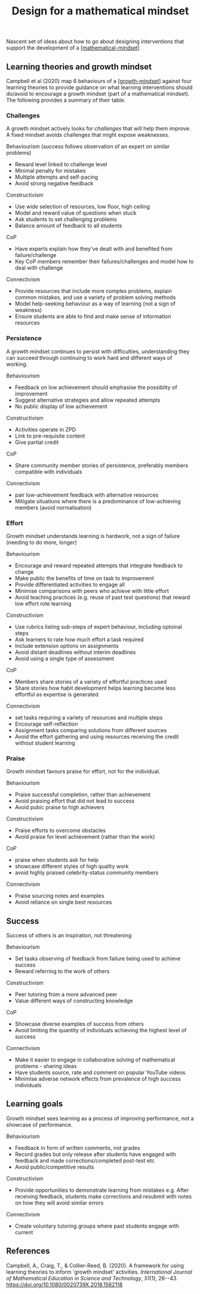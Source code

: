 ﻿---
backlinks:
- title: Teaching mathematics for a growth mindset
  url: /sense/Teaching/Mathematics/teaching-mathematics-for-a-growth-mindset.html
title: Design for a mathematical mindset
---
Nascent set of ideas about how to go about designing interventions that support the development of a [[mathematical-mindset]]


## Learning theories and growth mindset

Campbell et al (2020) map 6 behaviours of a [[growth-mindset]] against four learning theories to provide guidance on what learning interventions should do/avoid to encourage a growth mindset (part of a mathematical mindset).  The following provides a summary of their table.

### Challenges

A growth mindset actively looks for _challenges_ that will help them improve. A fixed mindset avoids challenges that might expose weaknesses.

Behaviourism (success follows observation of an expert on similar problems)

- Reward level linked to challenge level
- Minimal penalty for mistakes
- Multiple attempts and self-pacing
- Avoid strong negative feedback

Constructivism
 
- Use wide selection of resources, low floor, high ceiling
- Model and reward value of questions when stuck
- Ask students to set challenging problems
- Balance amount of feedback to all students

CoP

- Have experts explain how they've dealt with and benefited from failure/challenge
- Key CoP members remember their failures/challenges and model how to deal with challenge

Connectivism

- Provide resources that include more complex problems, explain common mistakes, and use a variety of problem solving methods
- Model help-seeking behaviour as a way of learning (not a sign of weakness)
- Ensure students are able to find and make sense of information resources

### Persistence

A growth mindset continues to persist with difficulties, understanding they can succeed through continuing to work hard and different ways of working. 

Behaviourism

- Feedback on low achievement should emphasise the possiblity of improvement
- Suggest alternative strategies and allow repeated attempts
- No public display of low achievement

Constructivism

- Activities operate in ZPD
- Link to pre-requisite content
- Give partial credit

CoP 

- Share community member stories of persistence, preferably members compatible with individuals

Connectivism 

- pair low-achievement feedback with alternative resources
- Mitigate situations where there is a predominance of low-achieving members (avoid normalisation)

### Effort

Growth mindset understands learning is hardwork, not a sign of failure (needing to do more, longer)

Behaviourism

- Encourage and reward repeated attempts that integrate feedback to change
- Make public the benefits of time on task to improvement
- Provide differentiated activities to engage all
- Minimise comparisons with peers who achieve with little effort
- Avoid teaching practices (e.g. reuse of past test questions) that reward low effort rote learning

Constructivism

- Use rubrics listing sub-steps of expert behaviour, including optoinal steps
- Ask learners to rate how much effort a task required
- Include extension options on assignments
- Avoid distant deadlines without interim deadlines
- Avoid using a single type of assessment

CoP

- Members share stories of a variety of effortful practices used
- Share stories how habit development helps learning become less effortful as expertise is generated

Connectivism 

- set tasks requiring a variety of resources and multiple steps
- Encourage self-reflection
- Assignment tasks comparing solutions from different sources
- Avoid the effort gathering and using resources receiving the credit without student learning

### Praise

Growth mindset favours praise for effort, not for the individual.

Behaviourism

- Praise successful completion, rather than achievement
- Avoid praising effort that did not lead to success
- Avoid pubic praise to high achievers

Constructivism

- Praise efforts to overcome obstacles
- Avoid praise for level achievement (rather than the work)

CoP

- praise when students ask for help
- showcase different styles of high quality work
- avoid highly praised celebrity-status community members

Connectivism

- Praise sourcing notes and examples
- Avoid reliance on single best resources

## Success

Success of others is an inspiration, not threatening

Behaviourism

- Set tasks observing of feedback from failure being used to achieve success
- Reward referring to the work of others

Constructivism

- Peer tutoring from a more advanced peer
- Value different ways of constructing knowledge

CoP 

- Showcase diverse examples of success from others
- Avoid limiting the quantity of individuals achieving the highest level of success

Connectivism

- Make it easier to engage in collaborative solving of mathematical problems - sharing ideas
- Have students source, rate and comment on popular YouTube videos
- Minimise adverse network effects from prevalence of high success individuals

## Learning goals

Growth mindset sees learning as a process of improving performance, not a showcase of performance.

Behaviourism 

- Feedback in form of written comments, not grades
- Record grades but only release after students have engaged with feedback and made corrections/completed post-test etc
- Avoid public/competitive results

Constructivism

- Provide opportunities to demonstrate learning from mistakes e.g. After receiving feedback, students make corrections and resubmit with notes on how they will avoid similar errors

Connectivism

- Create voluntary tutoring groups where past students engage with current








## References

Campbell, A., Craig, T., & Collier-Reed, B. (2020). A framework for using learning theories to inform 'growth mindset' activities. *International Journal of Mathematical Education in Science and Technology*, *51*(1), 26--43. <https://doi.org/10.1080/0020739X.2018.1562118>

[//begin]: # "Autogenerated link references for markdown compatibility"
[mathematical-mindset]: mathematical-mindset "Mathematical Mindset"
[growth-mindset]: growth-mindset "Growth Mindset"
[//end]: # "Autogenerated link references"